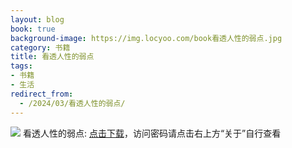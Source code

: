 ```yaml
---
layout: blog
book: true
background-image: https://img.locyoo.com/book看透人性的弱点.jpg
category: 书籍
title: 看透人性的弱点
tags:
- 书籍
- 生活
redirect_from:
  - /2024/03/看透人性的弱点/
---
```

![](https://img.locyoo.com/book看透人性的弱点.jpg)
看透人性的弱点: <a name = "ref1" href="https://url18.ctfile.com/f/50983618-1060770451-ea5bb1?p=3619">点击下载</a>，访问密码请点击右上方“关于”自行查看